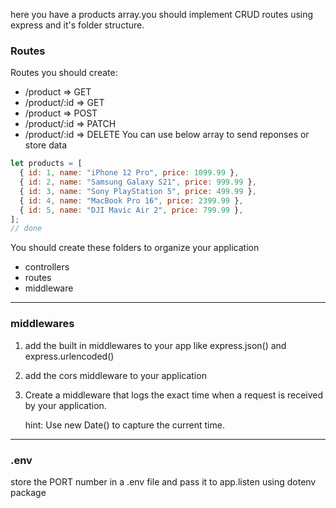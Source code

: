 here you have a products array.you should implement CRUD routes using express and it's folder structure.

<!-- done -->

### Routes

Routes you should create:

- /product => GET
- /product/:id => GET
- /product => POST
- /product/:id => PATCH
- /product/:id => DELETE
  <!-- done -->
  You can use below array to send reponses or store data

```js
let products = [
  { id: 1, name: "iPhone 12 Pro", price: 1099.99 },
  { id: 2, name: "Samsung Galaxy S21", price: 999.99 },
  { id: 3, name: "Sony PlayStation 5", price: 499.99 },
  { id: 4, name: "MacBook Pro 16", price: 2399.99 },
  { id: 5, name: "DJI Mavic Air 2", price: 799.99 },
];
// done
```

You should create these folders to organize your application

- controllers
- routes
- middleware
<!-- done -->

---

### middlewares

1. add the built in middlewares to your app like express.json() and express.urlencoded()
<!-- done -->

2. add the cors middleware to your application
<!-- done -->

3. Create a middleware that logs the exact time when a request is received by your application.

   hint: Use new Date() to capture the current time.

---

### .env

store the PORT number in a .env file and pass it to app.listen using dotenv package

<!-- done -->
